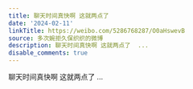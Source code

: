 ```yaml
---
title: 聊天时间真快啊 这就两点了
date: '2024-02-11'
linkTitle: https://weibo.com/5286768287/O0aHswevB
source: 多次婉拒久保织织的微博
description: 聊天时间真快啊 这就两点了  ...
disable_comments: true
---
```

聊天时间真快啊 这就两点了  ...